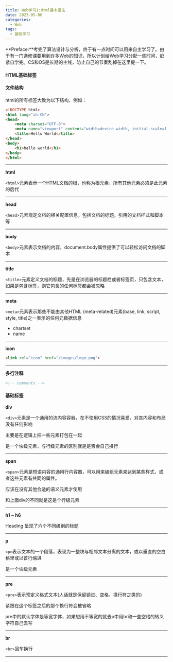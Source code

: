 ```yaml
---
title: Web学习1:Html基本语法
date: 2023-05-06
categories:	
  - Web
tags:
  - 基础学习
---
```


**Preface:**考完了算法设计与分析，终于有一点时间可以用来自主学习了。由于有一门选修课要用到许多Web的知识，所以计划给Web学习分配一些时间，赶紧自学完。CS和OS是长期的主线，防止自己的节奏乱掉在这里提一下。

<!--more-->

#### HTML基础标签

#### 文件结构

html的所有标签大致为以下结构，例如：

```html
<!DOCTYPE html>
<html lang="zh-CN">
<head>
    <meta charset="UTF-8">
    <meta name="viewport" content="width=device-width, initial-scale=1.0">
    <title>Hello World</title>
</head>
<body>
    <h1>hello world</h1>
</body>
</html>
```

---

**html**

`<html>`元素表示一个HTML文档的根，也称为根元素，所有其他元素必须是此元素的后代

---

**head**

`<head>`元素规定文档的相关配置信息，包括文档的标题，引用的文档样式和脚本等

---

**body**

`<body>`元素表示文档的内容，document.body属性提供了可以轻松访问文档的脚本

---

**title**

`<title>`元素定义文档的标题，先是在浏览器的标题栏或者标签页，只包含文本，如果是包含标签，则它包含的任何标签都会被忽略

---

**meta**

`<meta>`元素表示那些不能由其他HTML (meta-related)元素(base, link, script, style, title)之一表示的任何元数据信息

- chartset
- name

---

**icon**

```html
<link rel="icon" href="/images/logo.png">
```

---

**多行注释**

```html
<!-- comments -->
```

#### 基础标签

**div**

`<div>`元素是一个通用的流内容容器，在不使用CSS的情况喜爱，对其内容和布局没有任何影响

主要是在逻辑上把一些元素打包在一起

是一个块级元素，与行级元素的区别就是是否会自己换行

---

**span**

`<span>`元素是短语内容的通用行内容器，可以用来编组元素来达到某些样式，或者这些元素有共同的属性。

应该在没有其他合适的语义元素才使用

和上面div的不同就是这是个行级元素

---

**h1 ~ h6**

Heading 呈现了六个不同级别的标题

---

**p**

`<p>`表示文本的一个段落，表现为一整块与相邻文本分离的文本，或以垂直的空白格里或以首行缩进

是一个块级元素

---

**pre**

`<pre>`表示预定义格式文本(人话就是保留锁进、空格、换行符之类的)

紧跟在这个标签之后的那个换行符会被省略

pre中的默认字体是等宽字体，如果想用不等宽的就去p中用br和一些空格的转义字符自己去写

---

**br**

`<br>`回车换行

---

